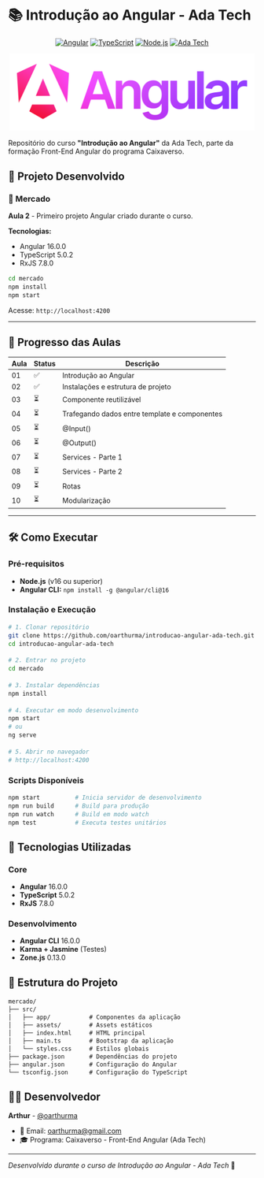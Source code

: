 # 📚 Introdução ao Angular - Ada Tech

<div align="center">
  
  [![Angular](https://img.shields.io/badge/Angular-16.0.0-DD0031?style=for-the-badge&logo=angular&logoColor=white)](https://angular.io/)
  [![TypeScript](https://img.shields.io/badge/TypeScript-5.0.2-007ACC?style=for-the-badge&logo=typescript&logoColor=white)](https://www.typescriptlang.org/)
  [![Node.js](https://img.shields.io/badge/Node.js-18.17.0-339933?style=for-the-badge&logo=node.js&logoColor=white)](https://nodejs.org/)
  [![Ada Tech](https://img.shields.io/badge/Ada%20Tech-8B5CF6?style=for-the-badge)](https://ada.tech/)

  <!-- Logo Angular com gradiente -->
  <img src="/assets/angular_wordmark_gradient.png" width="500" alt="Banner do logo do Angular em gradiente">

</div>

Repositório do curso **"Introdução ao Angular"** da Ada Tech, parte da formação Front-End Angular do programa Caixaverso.

## 📂 Projeto Desenvolvido

### 🛒 Mercado

**Aula 2** - Primeiro projeto Angular criado durante o curso.

**Tecnologias:**

- Angular 16.0.0
- TypeScript 5.0.2
- RxJS 7.8.0

```bash
cd mercado
npm install
npm start
```

Acesse: `http://localhost:4200`

---

## 📝 Progresso das Aulas

| Aula | Status | Descrição                                     |
| ---- | ------ | --------------------------------------------- |
| 01   | ✅     | Introdução ao Angular                         |
| 02   | ✅     | Instalações e estrutura de projeto            |
| 03   | ⏳     | Componente reutilizável                       |
| 04   | ⏳     | Trafegando dados entre template e componentes |
| 05   | ⏳     | @Input()                                      |
| 06   | ⏳     | @Output()                                     |
| 07   | ⏳     | Services - Parte 1                            |
| 08   | ⏳     | Services - Parte 2                            |
| 09   | ⏳     | Rotas                                         |
| 10   | ⏳     | Modularização                                 |

---

## 🛠️ Como Executar

### Pré-requisitos

- **Node.js** (v16 ou superior)
- **Angular CLI:** `npm install -g @angular/cli@16`

### Instalação e Execução

```bash
# 1. Clonar repositório
git clone https://github.com/oarthurma/introducao-angular-ada-tech.git
cd introducao-angular-ada-tech

# 2. Entrar no projeto
cd mercado

# 3. Instalar dependências
npm install

# 4. Executar em modo desenvolvimento
npm start
# ou
ng serve

# 5. Abrir no navegador
# http://localhost:4200
```

### Scripts Disponíveis

```bash
npm start          # Inicia servidor de desenvolvimento
npm run build      # Build para produção
npm run watch      # Build em modo watch
npm test           # Executa testes unitários
```

## 🚀 Tecnologias Utilizadas

### Core

- **Angular** 16.0.0
- **TypeScript** 5.0.2
- **RxJS** 7.8.0

### Desenvolvimento

- **Angular CLI** 16.0.0
- **Karma + Jasmine** (Testes)
- **Zone.js** 0.13.0

## 📁 Estrutura do Projeto

```
mercado/
├── src/
│   ├── app/           # Componentes da aplicação
│   ├── assets/        # Assets estáticos
│   ├── index.html     # HTML principal
│   ├── main.ts        # Bootstrap da aplicação
│   └── styles.css     # Estilos globais
├── package.json       # Dependências do projeto
├── angular.json       # Configuração do Angular
└── tsconfig.json      # Configuração do TypeScript
```

## 👨‍💻 Desenvolvedor

**Arthur** - [@oarthurma](https://github.com/oarthurma)

- 📧 Email: [oarthurma@gmail.com](mailto:oarthurma@gmail.com)
- 🎓 Programa: Caixaverso - Front-End Angular (Ada Tech)

---

_Desenvolvido durante o curso de Introdução ao Angular - Ada Tech_ 🚀
